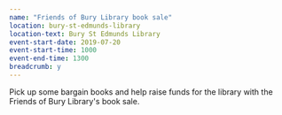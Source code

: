 ```yaml
---
name: "Friends of Bury Library book sale"
location: bury-st-edmunds-library
location-text: Bury St Edmunds Library
event-start-date: 2019-07-20
event-start-time: 1000
event-end-time: 1300
breadcrumb: y
---
```


Pick up some bargain books and help raise funds for the library with the Friends of Bury Library's book sale.
